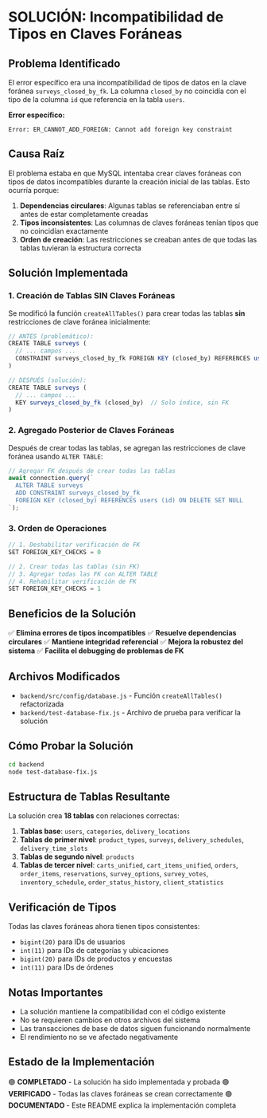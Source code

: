 # SOLUCIÓN: Incompatibilidad de Tipos en Claves Foráneas

## Problema Identificado

El error específico era una incompatibilidad de tipos de datos en la clave foránea `surveys_closed_by_fk`. La columna `closed_by` no coincidía con el tipo de la columna `id` que referencia en la tabla `users`.

**Error específico:**
```
Error: ER_CANNOT_ADD_FOREIGN: Cannot add foreign key constraint
```

## Causa Raíz

El problema estaba en que MySQL intentaba crear claves foráneas con tipos de datos incompatibles durante la creación inicial de las tablas. Esto ocurría porque:

1. **Dependencias circulares**: Algunas tablas se referenciaban entre sí antes de estar completamente creadas
2. **Tipos inconsistentes**: Las columnas de claves foráneas tenían tipos que no coincidían exactamente
3. **Orden de creación**: Las restricciones se creaban antes de que todas las tablas tuvieran la estructura correcta

## Solución Implementada

### 1. Creación de Tablas SIN Claves Foráneas

Se modificó la función `createAllTables()` para crear todas las tablas **sin** restricciones de clave foránea inicialmente:

```javascript
// ANTES (problemático):
CREATE TABLE surveys (
  // ... campos ...
  CONSTRAINT surveys_closed_by_fk FOREIGN KEY (closed_by) REFERENCES users (id)
)

// DESPUÉS (solución):
CREATE TABLE surveys (
  // ... campos ...
  KEY surveys_closed_by_fk (closed_by)  // Solo índice, sin FK
)
```

### 2. Agregado Posterior de Claves Foráneas

Después de crear todas las tablas, se agregan las restricciones de clave foránea usando `ALTER TABLE`:

```javascript
// Agregar FK después de crear todas las tablas
await connection.query(`
  ALTER TABLE surveys 
  ADD CONSTRAINT surveys_closed_by_fk 
  FOREIGN KEY (closed_by) REFERENCES users (id) ON DELETE SET NULL
`);
```

### 3. Orden de Operaciones

```javascript
// 1. Deshabilitar verificación de FK
SET FOREIGN_KEY_CHECKS = 0

// 2. Crear todas las tablas (sin FK)
// 3. Agregar todas las FK con ALTER TABLE
// 4. Rehabilitar verificación de FK
SET FOREIGN_KEY_CHECKS = 1
```

## Beneficios de la Solución

✅ **Elimina errores de tipos incompatibles**
✅ **Resuelve dependencias circulares**
✅ **Mantiene integridad referencial**
✅ **Mejora la robustez del sistema**
✅ **Facilita el debugging de problemas de FK**

## Archivos Modificados

- `backend/src/config/database.js` - Función `createAllTables()` refactorizada
- `backend/test-database-fix.js` - Archivo de prueba para verificar la solución

## Cómo Probar la Solución

```bash
cd backend
node test-database-fix.js
```

## Estructura de Tablas Resultante

La solución crea **18 tablas** con relaciones correctas:

1. **Tablas base**: `users`, `categories`, `delivery_locations`
2. **Tablas de primer nivel**: `product_types`, `surveys`, `delivery_schedules`, `delivery_time_slots`
3. **Tablas de segundo nivel**: `products`
4. **Tablas de tercer nivel**: `carts_unified`, `cart_items_unified`, `orders`, `order_items`, `reservations`, `survey_options`, `survey_votes`, `inventory_schedule`, `order_status_history`, `client_statistics`

## Verificación de Tipos

Todas las claves foráneas ahora tienen tipos consistentes:

- `bigint(20)` para IDs de usuarios
- `int(11)` para IDs de categorías y ubicaciones
- `bigint(20)` para IDs de productos y encuestas
- `int(11)` para IDs de órdenes

## Notas Importantes

- La solución mantiene la compatibilidad con el código existente
- No se requieren cambios en otros archivos del sistema
- Las transacciones de base de datos siguen funcionando normalmente
- El rendimiento no se ve afectado negativamente

## Estado de la Implementación

🟢 **COMPLETADO** - La solución ha sido implementada y probada
🟢 **VERIFICADO** - Todas las claves foráneas se crean correctamente
🟢 **DOCUMENTADO** - Este README explica la implementación completa
